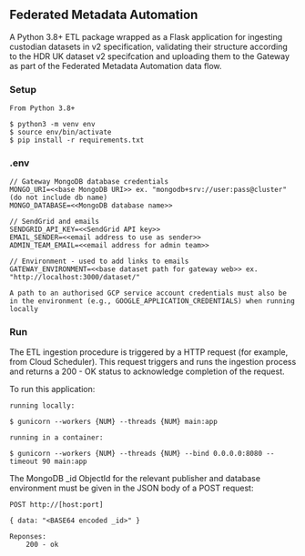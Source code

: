 ## Federated Metadata Automation

A Python 3.8+ ETL package wrapped as a Flask application for ingesting custodian datasets in v2 specification, validating their structure according to the HDR UK dataset v2 specifcation and uploading them to the Gateway as part of the Federated Metadata Automation data flow.

### Setup

```
From Python 3.8+

$ python3 -m venv env
$ source env/bin/activate
$ pip install -r requirements.txt

```

### .env

```
// Gateway MongoDB database credentials
MONGO_URI=<<base MongoDB URI>> ex. "mongodb+srv://user:pass@cluster" (do not include db name)
MONGO_DATABASE=<<MongoDB database name>>

// SendGrid and emails
SENDGRID_API_KEY=<<SendGrid API key>>
EMAIL_SENDER=<<email address to use as sender>>
ADMIN_TEAM_EMAIL=<<email address for admin team>>

// Environment - used to add links to emails
GATEWAY_ENVIRONMENT=<<base dataset path for gateway web>> ex. "http://localhost:3000/dataset/"

A path to an authorised GCP service account credentials must also be in the environment (e.g., GOOGLE_APPLICATION_CREDENTIALS) when running locally
```

### Run

The ETL ingestion procedure is triggered by a HTTP request (for example, from Cloud Scheduler). This request triggers and runs the ingestion process and returns a 200 - OK status to acknowledge completion of the request.

To run this application:

```
running locally:

$ gunicorn --workers {NUM} --threads {NUM} main:app

running in a container:

$ gunicorn --workers {NUM} --threads {NUM} --bind 0.0.0.0:8080 --timeout 90 main:app
```

The MongoDB \_id ObjectId for the relevant publisher and database environment must be given in the JSON body of a POST request:

```
POST http://[host:port]

{ data: "<BASE64 encoded _id>" }

Reponses:
    200 - ok
```
